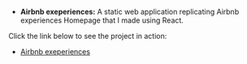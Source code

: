 * **Airbnb exeperiences:** A static web application replicating Airbnb experiences Homepage that I made using React.


Click the link below to see the project in action:
* [Airbnb exeperiences](https://airbnbexperiences-static-react.netlify.app/)
